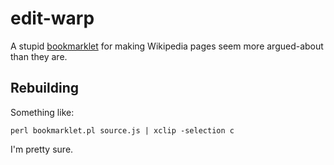 # edit-warp

A stupid [bookmarklet](https://en.wikipedia.org/wiki/Bookmarklet) for making Wikipedia pages seem more argued-about than they are.

## Rebuilding

Something like:

```
perl bookmarklet.pl source.js | xclip -selection c
```

I'm pretty sure.
